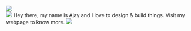 ![](https://i.imgur.com/LzVR9rG.gif)  
![](https://i.imgur.com/LzVR9rG.gif)
Hey there, my name is Ajay and I love to design & build things. Visit my webpage to know more.
![](https://i.imgur.com/LzVR9rG.gif)
